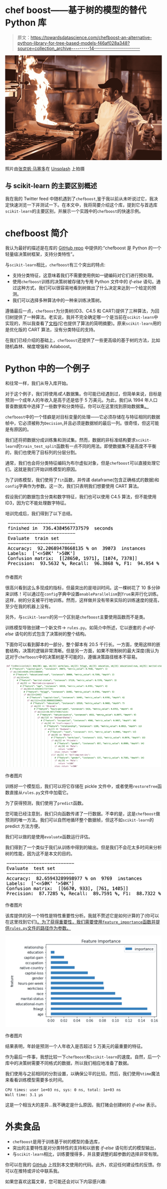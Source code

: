 # chef boost——基于树的模型的替代 Python 库

> 原文：<https://towardsdatascience.com/chefboost-an-alternative-python-library-for-tree-based-models-f46af028a348?source=collection_archive---------14----------------------->

![](img/5919104e0c0bb49057fc16ce5fcde696.png)

照片由[张克帆·马塞多](https://unsplash.com/@johnathanmphoto?utm_source=unsplash&utm_medium=referral&utm_content=creditCopyText)在 [Unsplash](https://unsplash.com/s/photos/chef?utm_source=unsplash&utm_medium=referral&utm_content=creditCopyText) 上拍摄

## 与 scikit-learn 的主要区别概述

我在我的 Twitter feed 中随机遇到了`chefboost`,鉴于我以前从未听说过它，我决定快速浏览一下并测试一下。在本文中，我将简要介绍这个库，提到它与首选库`scikit-learn`的主要区别，并展示一个实践中的`chefboost`的快速示例。

# chefboost 简介

我认为最好的描述是在库的 [GitHub repo](https://github.com/serengil/chefboost) 中提供的:“chefboost 是 Python 的一个轻量级决策树框架，支持分类特性”。

与`scikit-learn`相比，`chefboost`有三个突出的特点:

*   支持分类特征，这意味着我们不需要使用例如一键编码对它们进行预处理。
*   使用`chefboost`训练的决策树被存储为专用 Python 文件中的 *if-else* 语句。通过这种方式，我们可以很容易地看到树做出了什么决定来达到一个给定的预测。
*   我们可以选择多种算法中的一种来训练决策树。

遵循最后一点，`chefboost`为分类树(ID3、C4.5 和 CART)提供了三种算法，为回归树提供了一种算法。老实说，我并不完全确定哪一个是当前在`scikit-learn`中实现的，所以我查看了[文档](https://scikit-learn.org/stable/modules/tree.html#tree-algorithms-id3-c4-5-c5-0-and-cart)(它也提供了算法的简明摘要)。原来`scikit-learn`用的是优化版的 CART 算法，没有分类特征的支持。

在我们已经介绍的基础上，`chefboost`还提供了一些更高级的基于树的方法，比如随机森林、梯度增强和 Adaboost。

# Python 中的一个例子

和往常一样，我们从导入库开始。

对于这个例子，我们将使用*成人*数据集。你可能已经遇到过，但简单来说，目标是预测一个成年人的年收入是高于还是低于 5 万美元。为此，我们从 1994 年人口普查数据库中选择了一些数字和分类特征。你可以在这里找到原始数据集[。](https://archive.ics.uci.edu/ml/datasets/adult)

`chefboost`中的一个怪癖是对目标变量的处理——它必须存储在与特征相同的数据帧中，它必须被称为`Decision`,并且必须是数据帧的最后一列。很奇怪，但这可能是有原因的。

我们还将把数据分成训练集和测试集。然而，数据的非标准结构要求`scikit-learn`的`train_test_split`函数有一点不同的用法。即使数据集不是高度不平衡的，我们也使用了目标列的分层分割。

通常，我们也会将分类特征编码为布尔虚拟对象，但是`chefboost`可以直接处理它们。这就是我们开始训练模型的原因。

为了训练模型，我们使用了`fit`函数，并传递 dataframe(包含正确格式的数据)和`config`字典作为参数。这一次，我们只表明我们想要使用 CART 算法。

假设我们的数据包含分类和数字特征，我们也可以使用 C4.5 算法，但不能使用 ID3，因为它不能处理数字特征。

培训完成后，我们得到了以下总结。

![](img/4c8c2c729d461397eba05793bace6bd0.png)

作者图片

很高兴看到这么多现成的指标，但最突出的是培训时间。这一棵树花了 10 多分钟来训练！可以通过在`config`字典中设置`enableParallelism`到`True`来并行化训练。这样，树的分支被平行地训练。然而，这样做并没有带来实际的训练速度的提高，至少在我的机器上没有。

另外，与`scikit-learn`的另一个区别是`chefboost`主要使用函数而不是类。

训练模型导致创建一个新文件-> `rules.py`。如简介中所述，它以嵌套的 *if-elif-else* 语句的形式包含了决策树的整个结构。

下面你可以看到脚本的一部分，整个脚本有 20.5 千行长。一方面，使用这样的嵌套结构，决策的逻辑非常清晰。但是另一方面，如果不限制树的最大深度(我认为这对于`chefboost`中的决策树是不可能的)，遵循决策路径根本不容易。

![](img/83b99c63a62cbc08b9637ac841889264.png)

作者图片

训练好一个模型后，我们可以将它存储在 pickle 文件中，或者使用`restoreTree`函数直接从`rules.py`文件中加载它。

为了获得预测，我们使用了`predict`函数。

您可能已经注意到，我们只向函数传递了一行数据。不幸的是，这是`chefboost`做预测的唯一方法。我们可以自然地循环整个数据帧，但这不如`scikit-learn`的 predict 方法方便。

我们可以做的是使用`evaluate`函数运行评估。

我们得到了一个类似于我们从训练中得到的输出。但是我们不会花太多时间来分析树的性能，因为这不是本文的目的。

![](img/15977f7cff8ef14a2fa3ea47854a00a2.png)

作者图片

该库提供的另一个特性是特性重要性分析。我就不赘述它是如何计算的了(你可以在这里找到它们[)。为了获得重要性，我们需要使用`feature_importance`函数并提供`rules.py`文件的路径作为参数。](https://sefiks.com/2020/04/06/feature-importance-in-decision-trees/)

![](img/4f30e64ddc1243f95dbddcb346c2887d.png)

作者图片

结果表明，年龄是预测一个人年收入是否超过 5 万美元的最重要的特征。

作为最后一件事，我想比较一下`chefboost`和`scikit-learn`的速度。自然，后一个库中的决策树需要不同格式的数据，所以我们相应地准备了数据。

我们使用与之前相同的分割设置，以确保公平的比较。然后，我们使用`%time`魔法来看看训练模型需要多长时间。

```
CPU times: user 1e+03 ns, sys: 0 ns, total: 1e+03 ns 
Wall time: 3.1 µs
```

这是一个相当大的差异…我不确定是什么原因，我打赌会创建树的 *if-else* 表示。

# 外卖食品

*   `chefboost`是用于训练基于树的模型的备选库，
*   突出的主要特性是对分类特性的支持和以嵌套 *if-else* 语句形式的模型输出，
*   与`scikit-learn`相比，训练要慢得多，并且要调整的超参数的选择非常有限。

你可以在我的 [GitHub](https://github.com/erykml/medium_articles/blob/master/Machine%20Learning/chefboost.ipynb) 上找到本文使用的代码。此外，欢迎任何建设性的反馈。你可以在推特或评论中联系我。

如果您喜欢这篇文章，您可能还会对以下内容感兴趣:

</explaining-feature-importance-by-example-of-a-random-forest-d9166011959e>  </beautiful-decision-tree-visualizations-with-dtreeviz-af1a66c1c180>  </linkedins-response-to-prophet-silverkite-and-greykite-4fd0131f64cb> 
